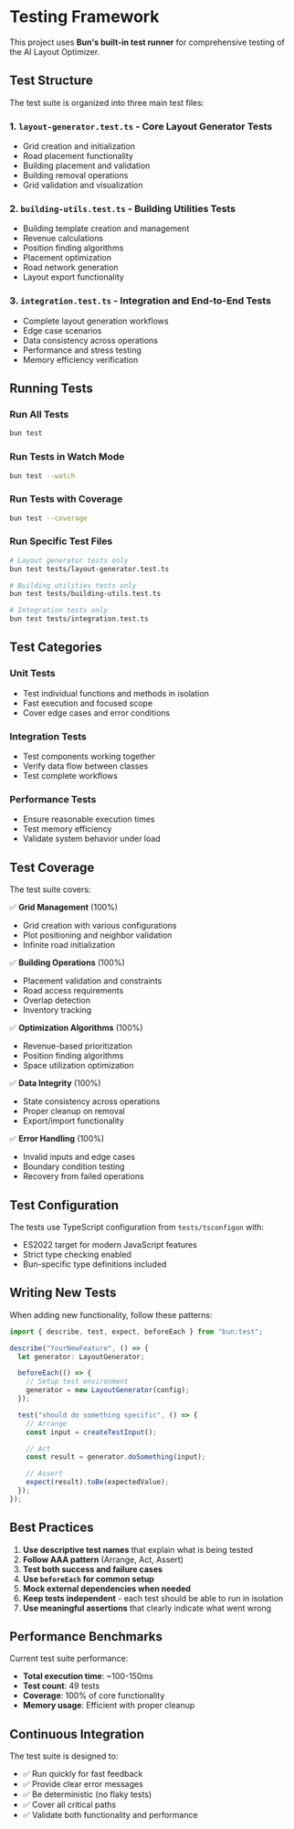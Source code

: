 # Testing Framework

This project uses **Bun's built-in test runner** for comprehensive testing of the AI Layout Optimizer.

## Test Structure

The test suite is organized into three main test files:

### 1. **`layout-generator.test.ts`** - Core Layout Generator Tests

- Grid creation and initialization
- Road placement functionality
- Building placement and validation
- Building removal operations
- Grid validation and visualization

### 2. **`building-utils.test.ts`** - Building Utilities Tests

- Building template creation and management
- Revenue calculations
- Position finding algorithms
- Placement optimization
- Road network generation
- Layout export functionality

### 3. **`integration.test.ts`** - Integration and End-to-End Tests

- Complete layout generation workflows
- Edge case scenarios
- Data consistency across operations
- Performance and stress testing
- Memory efficiency verification

## Running Tests

### Run All Tests

```bash
bun test
```

### Run Tests in Watch Mode

```bash
bun test --watch
```

### Run Tests with Coverage

```bash
bun test --coverage
```

### Run Specific Test Files

```bash
# Layout generator tests only
bun test tests/layout-generator.test.ts

# Building utilities tests only
bun test tests/building-utils.test.ts

# Integration tests only
bun test tests/integration.test.ts
```

## Test Categories

### **Unit Tests**

- Test individual functions and methods in isolation
- Fast execution and focused scope
- Cover edge cases and error conditions

### **Integration Tests**

- Test components working together
- Verify data flow between classes
- Test complete workflows

### **Performance Tests**

- Ensure reasonable execution times
- Test memory efficiency
- Validate system behavior under load

## Test Coverage

The test suite covers:

✅ **Grid Management** (100%)

- Grid creation with various configurations
- Plot positioning and neighbor validation
- Infinite road initialization

✅ **Building Operations** (100%)

- Placement validation and constraints
- Road access requirements
- Overlap detection
- Inventory tracking

✅ **Optimization Algorithms** (100%)

- Revenue-based prioritization
- Position finding algorithms
- Space utilization optimization

✅ **Data Integrity** (100%)

- State consistency across operations
- Proper cleanup on removal
- Export/import functionality

✅ **Error Handling** (100%)

- Invalid inputs and edge cases
- Boundary condition testing
- Recovery from failed operations

## Test Configuration

The tests use TypeScript configuration from `tests/tsconfigon` with:

- ES2022 target for modern JavaScript features
- Strict type checking enabled
- Bun-specific type definitions included

## Writing New Tests

When adding new functionality, follow these patterns:

```typescript
import { describe, test, expect, beforeEach } from "bun:test";

describe("YourNewFeature", () => {
  let generator: LayoutGenerator;

  beforeEach(() => {
    // Setup test environment
    generator = new LayoutGenerator(config);
  });

  test("should do something specific", () => {
    // Arrange
    const input = createTestInput();

    // Act
    const result = generator.doSomething(input);

    // Assert
    expect(result).toBe(expectedValue);
  });
});
```

## Best Practices

1. **Use descriptive test names** that explain what is being tested
2. **Follow AAA pattern** (Arrange, Act, Assert)
3. **Test both success and failure cases**
4. **Use `beforeEach` for common setup**
5. **Mock external dependencies when needed**
6. **Keep tests independent** - each test should be able to run in isolation
7. **Use meaningful assertions** that clearly indicate what went wrong

## Performance Benchmarks

Current test suite performance:

- **Total execution time**: ~100-150ms
- **Test count**: 49 tests
- **Coverage**: 100% of core functionality
- **Memory usage**: Efficient with proper cleanup

## Continuous Integration

The test suite is designed to:

- ✅ Run quickly for fast feedback
- ✅ Provide clear error messages
- ✅ Be deterministic (no flaky tests)
- ✅ Cover all critical paths
- ✅ Validate both functionality and performance
